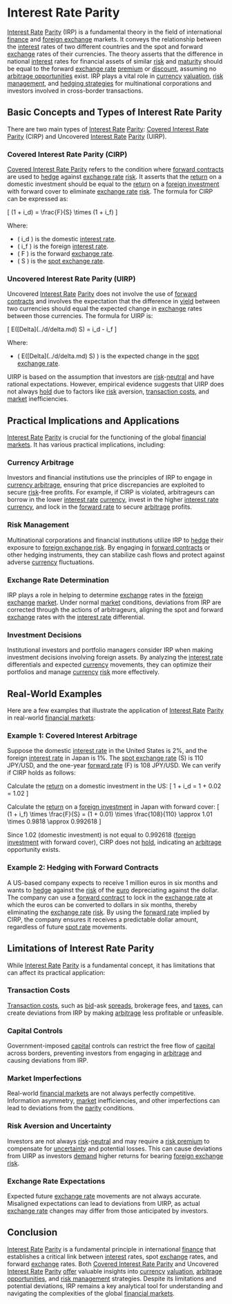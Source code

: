 # Interest Rate Parity

[Interest Rate](../i/interest_rate.md) [Parity](../p/parity.md) (IRP) is a fundamental theory in the field of international [finance](../f/finance.md) and [foreign exchange](../f/foreign_exchange.md) markets. It conveys the relationship between the [interest](../i/interest.md) rates of two different countries and the spot and forward [exchange](../e/exchange.md) rates of their currencies. The theory asserts that the difference in national [interest](../i/interest.md) rates for financial assets of similar [risk](../r/risk.md) and [maturity](../m/maturity.md) should be equal to the forward [exchange rate](../e/exchange_rate.md) [premium](../p/premium.md) or [discount](../d/discount.md), assuming no [arbitrage opportunities](../a/arbitrage_opportunities.md) exist. IRP plays a vital role in [currency](../c/currency.md) [valuation](../v/valuation.md), [risk management](../r/risk_management.md), and [hedging strategies](../h/hedging_strategies.md) for multinational corporations and investors involved in cross-border transactions.

## Basic Concepts and Types of Interest Rate Parity

There are two main types of [Interest Rate](../i/interest_rate.md) [Parity](../p/parity.md): [Covered Interest Rate Parity](../c/covered_interest_rate_parity.md) (CIRP) and Uncovered [Interest Rate](../i/interest_rate.md) [Parity](../p/parity.md) (UIRP). 

### Covered Interest Rate Parity (CIRP)

[Covered Interest Rate Parity](../c/covered_interest_rate_parity.md) refers to the condition where [forward contracts](../f/forward_contracts.md) are used to [hedge](../h/hedge.md) against [exchange rate](../e/exchange_rate.md) [risk](../r/risk.md). It asserts that the [return](../r/return.md) on a domestic investment should be equal to the [return](../r/return.md) on a [foreign investment](../f/foreign_investment.md) with forward cover to eliminate [exchange rate](../e/exchange_rate.md) [risk](../r/risk.md). The formula for CIRP can be expressed as:

\[ (1 + i_d) = \frac{F}{S} \times (1 + i_f) \]

Where:
- \( i_d \) is the domestic [interest rate](../i/interest_rate.md).
- \( i_f \) is the foreign [interest rate](../i/interest_rate.md).
- \( F \) is the forward [exchange rate](../e/exchange_rate.md).
- \( S \) is the [spot exchange rate](../s/spot_exchange_rate.md).

### Uncovered Interest Rate Parity (UIRP)

Uncovered [Interest Rate](../i/interest_rate.md) [Parity](../p/parity.md) does not involve the use of [forward contracts](../f/forward_contracts.md) and involves the expectation that the difference in [yield](../y/yield.md) between two currencies should equal the expected change in [exchange](../e/exchange.md) rates between those currencies. The formula for UIRP is:

\[ E(\[Delta](../d/delta.md) S) = i_d - i_f \]

Where:
- \( E(\[Delta](../d/delta.md) S) \) is the expected change in the [spot exchange rate](../s/spot_exchange_rate.md).

UIRP is based on the assumption that investors are [risk](../r/risk.md)-[neutral](../n/neutral.md) and have rational expectations. However, empirical evidence suggests that UIRP does not always [hold](../h/hold.md) due to factors like [risk](../r/risk.md) aversion, [transaction costs](../t/transaction_costs.md), and [market](../m/market.md) inefficiencies.

## Practical Implications and Applications

[Interest Rate](../i/interest_rate.md) [Parity](../p/parity.md) is crucial for the functioning of the global [financial markets](../f/financial_market.md). It has various practical implications, including:

### Currency Arbitrage

Investors and financial institutions use the principles of IRP to engage in [currency arbitrage](../c/currency_arbitrage.md), ensuring that price discrepancies are exploited to secure [risk](../r/risk.md)-free profits. For example, if CIRP is violated, arbitrageurs can borrow in the lower [interest rate](../i/interest_rate.md) [currency](../c/currency.md), invest in the higher [interest rate](../i/interest_rate.md) [currency](../c/currency.md), and lock in the [forward rate](../f/forward_rate.md) to secure [arbitrage](../a/arbitrage.md) profits.

### Risk Management

Multinational corporations and financial institutions utilize IRP to [hedge](../h/hedge.md) their exposure to [foreign exchange risk](../f/foreign_exchange_risk.md). By engaging in [forward contracts](../f/forward_contracts.md) or other hedging instruments, they can stabilize cash flows and protect against adverse [currency](../c/currency.md) fluctuations.

### Exchange Rate Determination

IRP plays a role in helping to determine [exchange](../e/exchange.md) rates in the [foreign exchange](../f/foreign_exchange.md) [market](../m/market.md). Under normal [market](../m/market.md) conditions, deviations from IRP are corrected through the actions of arbitrageurs, aligning the spot and forward [exchange](../e/exchange.md) rates with the [interest rate](../i/interest_rate.md) differential.

### Investment Decisions

Institutional investors and portfolio managers consider IRP when making investment decisions involving foreign assets. By analyzing the [interest rate](../i/interest_rate.md) differentials and expected [currency](../c/currency.md) movements, they can optimize their portfolios and manage [currency](../c/currency.md) [risk](../r/risk.md) more effectively.

## Real-World Examples

Here are a few examples that illustrate the application of [Interest Rate](../i/interest_rate.md) [Parity](../p/parity.md) in real-world [financial markets](../f/financial_market.md):

### Example 1: Covered Interest Arbitrage

Suppose the domestic [interest rate](../i/interest_rate.md) in the United States is 2%, and the foreign [interest rate](../i/interest_rate.md) in Japan is 1%. The [spot exchange rate](../s/spot_exchange_rate.md) (S) is 110 JPY/USD, and the one-year [forward rate](../f/forward_rate.md) (F) is 108 JPY/USD. We can verify if CIRP holds as follows:

Calculate the [return](../r/return.md) on a domestic investment in the US:
\[ 1 + i_d = 1 + 0.02 = 1.02 \]

Calculate the [return](../r/return.md) on a [foreign investment](../f/foreign_investment.md) in Japan with forward cover:
\[ (1 + i_f) \times \frac{F}{S} = (1 + 0.01) \times \frac{108}{110} \approx 1.01 \times 0.9818 \approx 0.992618 \]

Since 1.02 (domestic investment) is not equal to 0.992618 ([foreign investment](../f/foreign_investment.md) with forward cover), CIRP does not [hold](../h/hold.md), indicating an [arbitrage](../a/arbitrage.md) opportunity exists.

### Example 2: Hedging with Forward Contracts

A US-based company expects to receive 1 million euros in six months and wants to [hedge](../h/hedge.md) against the [risk](../r/risk.md) of the [euro](../e/euro.md) depreciating against the dollar. The company can use a [forward contract](../f/forward_contract.md) to lock in the [exchange rate](../e/exchange_rate.md) at which the euros can be converted to dollars in six months, thereby eliminating the [exchange rate](../e/exchange_rate.md) [risk](../r/risk.md). By using the [forward rate](../f/forward_rate.md) implied by CIRP, the company ensures it receives a predictable dollar amount, regardless of future [spot rate](../s/spot_rate.md) movements.

## Limitations of Interest Rate Parity

While [Interest Rate](../i/interest_rate.md) [Parity](../p/parity.md) is a fundamental concept, it has limitations that can affect its practical application:

### Transaction Costs

[Transaction costs](../t/transaction_costs.md), such as [bid](../b/bid.md)-ask [spreads](../s/spreads.md), brokerage fees, and [taxes](../t/taxes.md), can create deviations from IRP by making [arbitrage](../a/arbitrage.md) less profitable or unfeasible.

### Capital Controls

Government-imposed [capital](../c/capital.md) controls can restrict the free flow of [capital](../c/capital.md) across borders, preventing investors from engaging in [arbitrage](../a/arbitrage.md) and causing deviations from IRP.

### Market Imperfections

Real-world [financial markets](../f/financial_market.md) are not always perfectly competitive. Information asymmetry, [market](../m/market.md) inefficiencies, and other imperfections can lead to deviations from the [parity](../p/parity.md) conditions.

### Risk Aversion and Uncertainty

Investors are not always [risk](../r/risk.md)-[neutral](../n/neutral.md) and may require a [risk premium](../r/risk_premium.md) to compensate for [uncertainty](../u/uncertainty_in_trading.md) and potential losses. This can cause deviations from UIRP as investors [demand](../d/demand.md) higher returns for bearing [foreign exchange risk](../f/foreign_exchange_risk.md).

### Exchange Rate Expectations

Expected future [exchange rate](../e/exchange_rate.md) movements are not always accurate. Misaligned expectations can lead to deviations from UIRP, as actual [exchange rate](../e/exchange_rate.md) changes may differ from those anticipated by investors.

## Conclusion

[Interest Rate](../i/interest_rate.md) [Parity](../p/parity.md) is a fundamental principle in international [finance](../f/finance.md) that establishes a critical link between [interest](../i/interest.md) rates, spot [exchange](../e/exchange.md) rates, and forward [exchange](../e/exchange.md) rates. Both [Covered Interest Rate Parity](../c/covered_interest_rate_parity.md) and Uncovered [Interest Rate](../i/interest_rate.md) [Parity](../p/parity.md) [offer](../o/offer.md) valuable insights into [currency](../c/currency.md) [valuation](../v/valuation.md), [arbitrage opportunities](../a/arbitrage_opportunities.md), and [risk management](../r/risk_management.md) strategies. Despite its limitations and potential deviations, IRP remains a key analytical tool for understanding and navigating the complexities of the global [financial markets](../f/financial_market.md).